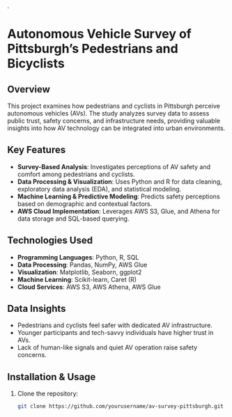 .

# Autonomous Vehicle Survey of Pittsburgh’s Pedestrians and Bicyclists

## Overview

This project examines how pedestrians and cyclists in Pittsburgh perceive autonomous vehicles (AVs). The study analyzes survey data to assess public trust, safety concerns, and infrastructure needs, providing valuable insights into how AV technology can be integrated into urban environments.

## Key Features

- **Survey-Based Analysis**: Investigates perceptions of AV safety and comfort among pedestrians and cyclists.
- **Data Processing & Visualization**: Uses Python and R for data cleaning, exploratory data analysis (EDA), and statistical modeling.
- **Machine Learning & Predictive Modeling**: Predicts safety perceptions based on demographic and contextual factors.
- **AWS Cloud Implementation**: Leverages AWS S3, Glue, and Athena for data storage and SQL-based querying.

## Technologies Used

- **Programming Languages**: Python, R, SQL
- **Data Processing**: Pandas, NumPy, AWS Glue
- **Visualization**: Matplotlib, Seaborn, ggplot2
- **Machine Learning**: Scikit-learn, Caret (R)
- **Cloud Services**: AWS S3, AWS Athena, AWS Glue

## Data Insights

- Pedestrians and cyclists feel safer with dedicated AV infrastructure.
- Younger participants and tech-savvy individuals have higher trust in AVs.
- Lack of human-like signals and quiet AV operation raise safety concerns.

## Installation & Usage

1. Clone the repository:
   ```bash
   git clone https://github.com/yourusername/av-survey-pittsburgh.git
